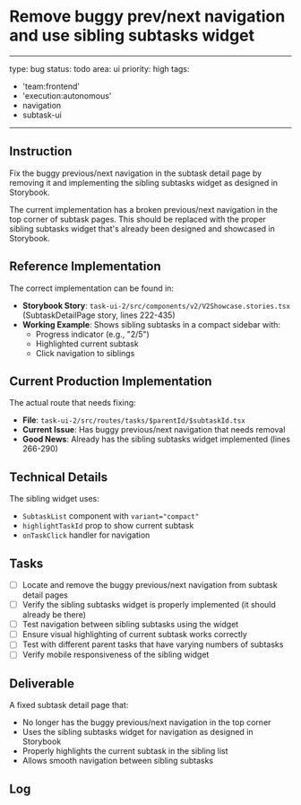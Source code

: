 # Remove buggy prev/next navigation and use sibling subtasks widget

---
type: bug
status: todo
area: ui
priority: high
tags:
  - 'team:frontend'
  - 'execution:autonomous'
  - navigation
  - subtask-ui
---


## Instruction
Fix the buggy previous/next navigation in the subtask detail page by removing it and implementing the sibling subtasks widget as designed in Storybook.

The current implementation has a broken previous/next navigation in the top corner of subtask pages. This should be replaced with the proper sibling subtasks widget that's already been designed and showcased in Storybook.

## Reference Implementation

The correct implementation can be found in:
- **Storybook Story**: `task-ui-2/src/components/v2/V2Showcase.stories.tsx` (SubtaskDetailPage story, lines 222-435)
- **Working Example**: Shows sibling subtasks in a compact sidebar with:
  - Progress indicator (e.g., "2/5")
  - Highlighted current subtask
  - Click navigation to siblings

## Current Production Implementation

The actual route that needs fixing:
- **File**: `task-ui-2/src/routes/tasks/$parentId/$subtaskId.tsx`
- **Current Issue**: Has buggy previous/next navigation that needs removal
- **Good News**: Already has the sibling subtasks widget implemented (lines 266-290)

## Technical Details

The sibling widget uses:
- `SubtaskList` component with `variant="compact"`
- `highlightTaskId` prop to show current subtask
- `onTaskClick` handler for navigation

## Tasks
- [ ] Locate and remove the buggy previous/next navigation from subtask detail pages
- [ ] Verify the sibling subtasks widget is properly implemented (it should already be there)
- [ ] Test navigation between sibling subtasks using the widget
- [ ] Ensure visual highlighting of current subtask works correctly
- [ ] Test with different parent tasks that have varying numbers of subtasks
- [ ] Verify mobile responsiveness of the sibling widget

## Deliverable
A fixed subtask detail page that:
- No longer has the buggy previous/next navigation in the top corner
- Uses the sibling subtasks widget for navigation as designed in Storybook
- Properly highlights the current subtask in the sibling list
- Allows smooth navigation between sibling subtasks

## Log
